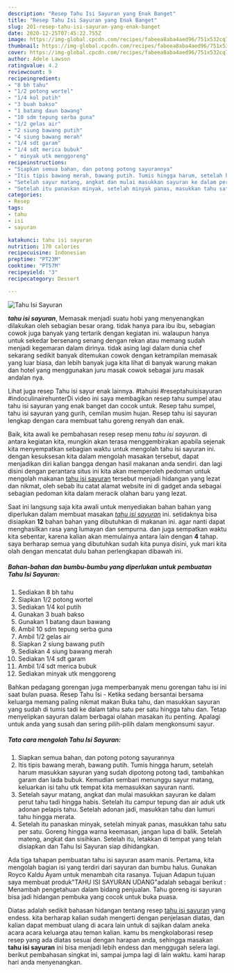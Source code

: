 ```yaml
---
description: "Resep Tahu Isi Sayuran yang Enak Banget"
title: "Resep Tahu Isi Sayuran yang Enak Banget"
slug: 201-resep-tahu-isi-sayuran-yang-enak-banget
date: 2020-12-25T07:45:22.755Z
image: https://img-global.cpcdn.com/recipes/fabeea8aba4aed96/751x532cq70/tahu-isi-sayuran-foto-resep-utama.jpg
thumbnail: https://img-global.cpcdn.com/recipes/fabeea8aba4aed96/751x532cq70/tahu-isi-sayuran-foto-resep-utama.jpg
cover: https://img-global.cpcdn.com/recipes/fabeea8aba4aed96/751x532cq70/tahu-isi-sayuran-foto-resep-utama.jpg
author: Adele Lawson
ratingvalue: 4.2
reviewcount: 9
recipeingredient:
- "8 bh tahu"
- "1/2 potong wortel"
- "1/4 kol putih"
- "3 buah bakso"
- "1 batang daun bawang"
- "10 sdm tepung serba guna"
- "1/2 gelas air"
- "2 siung bawang putih"
- "4 siung bawang merah"
- "1/4 sdt garam"
- "1/4 sdt merica bubuk"
- " minyak utk menggoreng"
recipeinstructions:
- "Siapkan semua bahan, dan potong potong sayurannya"
- "Itis tipis bawang merah, bawang putih. Tumis hingga harum, setelah harum masukkan sayuran yang sudah dipotong potong tadi, tambahkan garam dan lada bubuk. Kemudian sembari menunggu sayur matang, keluarkan isi tahu utk tempat kita memasukkan sayuran nanti."
- "Setelah sayur matang, angkat dan mulai masukkan sayuran ke dalam perut tahu tadi hingga habis. Setelah itu campur tepung dan air aduk utk adonan pelapis tahu. Setelah adonan jadi, masukkan tahu dan lumuri tahu hingga merata."
- "Setelah itu panaskan minyak, setelah minyak panas, masukkan tahu satu per satu. Goreng hingga warna keemasan, jangan lupa di balik. Setelah mateng, angkat dan sisihkan. Setelah itu, letakkan di tempat yang telah disiapkan dan Tahu Isi Sayuran siap dihidangkan."
categories:
- Resep
tags:
- tahu
- isi
- sayuran

katakunci: tahu isi sayuran 
nutrition: 170 calories
recipecuisine: Indonesian
preptime: "PT23M"
cooktime: "PT57M"
recipeyield: "3"
recipecategory: Dessert

---
```



![Tahu Isi Sayuran](https://img-global.cpcdn.com/recipes/fabeea8aba4aed96/751x532cq70/tahu-isi-sayuran-foto-resep-utama.jpg)

<b><i>tahu isi sayuran</i></b>, Memasak menjadi suatu hobi yang menyenangkan dilakukan oleh sebagian besar orang. tidak hanya para ibu ibu, sebagian cowok juga banyak yang tertarik dengan kegiatan ini. walaupun hanya untuk sekedar bersenang senang dengan rekan atau memang sudah menjadi kegemaran dalam dirinya. tidak asing lagi dalam dunia chef sekarang sedikit banyak ditemukan cowok dengan ketrampilan memasak yang luar biasa, dan lebih banyak juga kita lihat di banyak warung makan dan hotel yang menggunakan juru masak cowok sebagai juru masak andalan nya.

Lihat juga resep Tahu isi sayur enak lainnya. #tahuisi #reseptahuisisayuran #indoculinairehunterDi video ini saya membagikan resep tahu sumpel atau tahu isi sayuran yang enak banget dan cocok untuk. Resep tahu sumpel, tahu isi sayuran yang gurih, cemilan musim hujan. Resep tahu isi sayuran lengkap dengan cara membuat tahu goreng renyah dan enak.

Baik, kita awali ke pembahasan resep resep menu <i>tahu isi sayuran</i>. di antara kegiatan kita, mungkin akan terasa menggembirakan apabila sejenak kita menyempatkan sebagian waktu untuk mengolah tahu isi sayuran ini. dengan kesuksesan kita dalam mengolah masakan tersebut, dapat menjadikan diri kalian bangga dengan hasil makanan anda sendiri. dan lagi disini dengan perantara situs ini kita akan memperoleh pedoman untuk mengolah makanan <u>tahu isi sayuran</u> tersebut menjadi hidangan yang lezat dan nikmat, oleh sebab itu catat alamat website ini di gadget anda sebagai sebagian pedoman kita dalam meracik olahan baru yang lezat.


Saat ini langsung saja kita awali untuk menyediakan bahan bahan yang diperlukan dalam membuat masakan <u><i>tahu isi sayuran</i></u> ini. setidaknya bisa disiapkan <b>12</b> bahan bahan yang dibutuhkan di makanan ini. agar nanti dapat menghasilkan rasa yang lumayan dan sempurna. dan juga sempatkan waktu kita sebentar, karena kalian akan memulainya antara lain dengan <b>4</b> tahap. saya berharap semua yang dibutuhkan sudah kita punya disini, yuk mari kita olah dengan mencatat dulu bahan perlengkapan dibawah ini.

<!--inarticleads1-->

##### Bahan-bahan dan bumbu-bumbu yang diperlukan untuk pembuatan Tahu Isi Sayuran:

1. Sediakan 8 bh tahu
1. Siapkan 1/2 potong wortel
1. Sediakan 1/4 kol putih
1. Gunakan 3 buah bakso
1. Gunakan 1 batang daun bawang
1. Ambil 10 sdm tepung serba guna
1. Ambil 1/2 gelas air
1. Siapkan 2 siung bawang putih
1. Sediakan 4 siung bawang merah
1. Sediakan 1/4 sdt garam
1. Ambil 1/4 sdt merica bubuk
1. Sediakan  minyak utk menggoreng


Bahkan pedagang gorengan juga memperbanyak menu gorengan tahu isi ini saat bulan puasa. Resep Tahu Isi - Ketika sedang bersantai bersama keluarga memang paling nikmat makan Buka tahu, dan masukkan sayuran yang sudah di tumis tadi ke dalam tahu satu per satu hingga tahu dan. Tetap menyelipkan sayuran dalam berbagai olahan masakan itu penting. Apalagi untuk anda yang susah dan sering pilih-pilih dalam mengkonsumi sayur. 

<!--inarticleads2-->

##### Tata cara mengolah Tahu Isi Sayuran:

1. Siapkan semua bahan, dan potong potong sayurannya
1. Itis tipis bawang merah, bawang putih. Tumis hingga harum, setelah harum masukkan sayuran yang sudah dipotong potong tadi, tambahkan garam dan lada bubuk. Kemudian sembari menunggu sayur matang, keluarkan isi tahu utk tempat kita memasukkan sayuran nanti.
1. Setelah sayur matang, angkat dan mulai masukkan sayuran ke dalam perut tahu tadi hingga habis. Setelah itu campur tepung dan air aduk utk adonan pelapis tahu. Setelah adonan jadi, masukkan tahu dan lumuri tahu hingga merata.
1. Setelah itu panaskan minyak, setelah minyak panas, masukkan tahu satu per satu. Goreng hingga warna keemasan, jangan lupa di balik. Setelah mateng, angkat dan sisihkan. Setelah itu, letakkan di tempat yang telah disiapkan dan Tahu Isi Sayuran siap dihidangkan.


Ada tiga tahapan pembuatan tahu isi sayuran asam manis. Pertama, kita mengolah bagian isi yang terdiri dari sayuran dan bumbu halus. Gunakan Royco Kaldu Ayam untuk menambah cita rasanya. Tujuan Adapun tujuan saya membuat produk&#34;TAHU ISI SAYURAN UDANG&#34;adalah sebagai berikut : Menambah pengetahuan dalam bidang penjualan. Tahu goreng isi sayuran bisa jadi hidangan pembuka yang cocok untuk buka puasa. 

Diatas adalah sedikit bahasan hidangan tentang resep <u>tahu isi sayuran</u> yang endess. kita berharap kalian sudah mengerti dengan penjelasan diatas, dan kalian dapat membuat ulang di acara lain untuk di sajikan dalam aneka acara acara keluarga atau teman kalian. kamu bs mengkolaborasi resep resep yang ada diatas sesuai dengan harapan anda, sehingga masakan <b>tahu isi sayuran</b> ini bisa menjadi lebih endess dan menggugah selera lagi. berikut pembahasan singkat ini, sampai jumpa lagi di lain waktu. kami harap hari anda menyenangkan.
